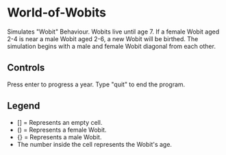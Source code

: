 # World-of-Wobits
Simulates "Wobit" Behaviour. Wobits live until age 7. If a female Wobit aged 2-4 is near a male Wobit aged 2-6, a new Wobit will be birthed. The simulation begins with a male and female Wobit diagonal from each other.

## Controls
Press enter to progress a year. Type "quit" to end the program.

## Legend
- [] = Represents an empty cell.
- () = Represents a female Wobit.
- {} = Represents a male Wobit.
- The number inside the cell represents the Wobit's age.
